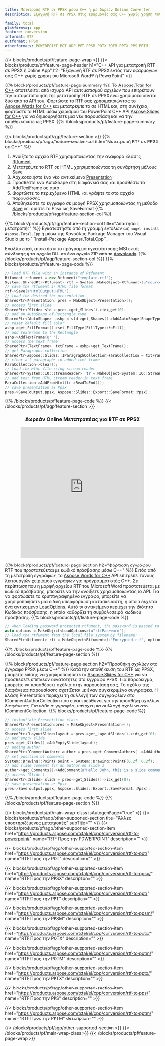 ```yaml
---
title: Μετατροπή RTF σε PPSX μέσω C++ ή με δωρεάν Online Converter
description: Εξαγωγή RTF σε PPSX στις εφαρμογές σας C++ χωρίς χρήση του Microsoft Word του PowerPoint ή διαδικτυακά. Δοκιμάστε γρήγορα τον δωρεάν διαδικτυακό μετατροπέα POT σε CSV πριν ενσωματώσετε τον κώδικα.

family: total
platformtag: cpp
feature: conversion
informat: RTF
outformat: PPSX
otherformats: POWERPOINT POT ODP PPT PPSM POTX POTM PPTX PPS PPTM
---
```

{{< blocks/products/pf/feature-page-wrap >}}
{{< blocks/products/pf/feature-page-header h1="C++ API για μετατροπή RTF σε PPSX ή Online App" h2="Εξαγωγή RTF σε PPSX εντός των εφαρμογών σας C++ χωρίς χρήση του Microsoft Word&reg; ή PowerPoint" >}}

{{% blocks/products/pf/feature-page-summary %}}
Το [Aspose.Total for C++](https://products.aspose.com/total/cpp/) αποτελείται από ισχυρά API αυτοματισμού αρχείων που επιτρέπουν την αυτοματοποίηση της μετατροπής RTF σε PPSX ενώ χρησιμοποιούνται δύο από τα API του. Φορτώστε το RTF σας χρησιμοποιώντας το [Aspose.Words for C++](https://products.aspose.com/words/cpp/) και μετατρέψτε το σε HTML και, στη συνέχεια, φορτώστε το HTML μέσω χειρισμού του PowerPoint C++ API [Aspose.Slides for C++](https://products.aspose.com/slides/cpp/) για να δημιουργήσετε μια νέα παρουσίαση και να την αποθηκεύσετε ως PPSX. 
{{% /blocks/products/pf/feature-page-summary  %}}

{{< blocks/products/pf/agp/feature-section >}}
{{% blocks/products/pf/agp/feature-section-col title="Μετατροπή RTF σε PPSX σε C++" %}}
1. Ανοίξτε το αρχείο RTF χρησιμοποιώντας την αναφορά κλάσης [Rtfument](https://reference.aspose.com/words/cpp/class/aspose.words.rtfument)
2. Μετατρέψτε το RTF σε HTML χρησιμοποιώντας τη συνάρτηση μέλους [Save](https://reference.aspose.com/words/cpp/class/aspose.words.rtfument#save_stdbasicostream_saveoptions)
3. Αρχικοποιήστε ένα νέο αντικείμενο [Presentation](https://reference.aspose.com/slides/cpp/class/aspose.slides.presentation)
4. Προσθέστε ένα AutoShape στη διαφάνειά σας και προσθέστε το AddTextFrame σε αυτό
5. Φορτώστε το περιεχόμενο HTML και γράψτε το στο αρχείο παρουσίασης
6. Αποθηκεύστε το έγγραφο σε μορφή PPSX χρησιμοποιώντας τη μέθοδο [Save](https://reference.aspose.com/slides/cpp/class/aspose.slides.presentation#afcd59ec697bf05c10f78c3869de2ec9e) και ορίστε το Ppsx ως SaveFormat
{{% /blocks/products/pf/agp/feature-section-col %}}

{{% blocks/products/pf/agp/feature-section-col title="Απαιτήσεις μετατροπής" %}}
Εγκαταστήστε από τη γραμμή εντολών ως ```nuget install Aspose.Total.Cpp``` ή μέσω της Κονσόλας Package Manager του Visual Studio με το ```Install-Package Aspose.Total.Cpp``.

Εναλλακτικά, αποκτήστε το πρόγραμμα εγκατάστασης MSI εκτός σύνδεσης ή τα αρχεία DLL σε ένα αρχείο ZIP από το [downloads](https://releases.aspose.com/total/cpp).
{{% /blocks/products/pf/agp/feature-section-col %}}
{{% blocks/products/pf/feature-page-code %}}

```cpp
// load RTF file with an instance of Rtfument
Rtfument rtfument = new Rtfument("template.rtf");
System::SharedPtr<Rtfument> rtf = System::MakeObject<Rtfument>(u"sourceFile.rtf");
// save the rtfument in HTML file format
rtf->Save(u"HtmlOutput.HTML");
// load the desired the presentation
SharedPtr<Presentation> pres = MakeObject<Presentation>();
// access first slide
SharedPtr<ISlide> sld = pres->get_Slides()->idx_get(0);
// add an AutoShape of Rectangle type
SharedPtr<IAutoShape>  ashp = sld->get_Shapes()->AddAutoShape(ShapeType::Rectangle, 10, 10, 700, 500);
// reset default fill color
ashp->get_FillFormat()->set_FillType(FillType::NoFill);
// add TextFrame to the Rectangle
ashp->AddTextFrame(u" ");
// access the text frame
SharedPtr<ITextFrame>  txtFrame = ashp->get_TextFrame();
// get Paragraphs collection
SharedPtr<Aspose::Slides::IParagraphCollection>ParaCollection = txtFrame->get_Paragraphs();
// clear all paragraphs in added text frame
ParaCollection->Clear();
// load the HTML file using stream reader
SharedPtr<System::IO::StreamReader>  tr = MakeObject<System::IO::StreamReader>(HtmlOutput.HTML);
// add text from HTML stream reader in text frame
ParaCollection->AddFromHtml(tr->ReadToEnd());
// save presentation as Ppsx
pres->Save(output.ppsx, Aspose::Slides::Export::SaveFormat::Ppsx);                  
```


{{% /blocks/products/pf/feature-page-code %}}
{{< /blocks/products/pf/agp/feature-section >}}
<div class="container-fluid agp-content bg-white aboutfile box-1 vh100 section nopbtm">
<div class=container>
<div class=row>
<div class="demobox tc col-md-12 padding-0" align="center">

<h3>Δωρεάν Online Μετατροπέας για RTF σε PPSX</h3>

<iframe style="border: none; height: 426px;" scrolling="no" src="https://total-conversion-app-65z5r2lp.qa.k8s.dynabic.com/?to=ppsx&from=rtf" id="child-iframe" width="80%"></iframe>

</div></div>
</div></div>

{{% blocks/products/pf/feature-page-section  h2="Φόρτωση εγγράφου RTF που προστατεύεται με κωδικό πρόσβασης μέσω C++" %}}
Εκτός από τη μετατροπή εγγράφων, το [Aspose.Words for C++](https://products.aspose.com/words/cpp/) API επιτρέπει τόνους λειτουργιών χειρισμού εγγράφων για προγραμματιστές C++. Σε περίπτωση που η μορφή αρχείου RTF του Microsoft Word προστατεύεται με κωδικό πρόσβασης, μπορείτε να την ανοίξετε χρησιμοποιώντας το API. Για να φορτώσετε το κρυπτογραφημένο έγγραφο, μπορείτε να χρησιμοποιήσετε μια ειδική υπερφόρτωση κατασκευαστή, η οποία δέχεται ένα αντικείμενο [LoadOptions](https://reference.aspose.com/words/cpp/class/aspose.words.loading.load_options). Αυτό το αντικείμενο περιέχει την ιδιότητα Κωδικός πρόσβασης, η οποία καθορίζει τη συμβολοσειρά κωδικού πρόσβασης.
{{% blocks/products/pf/feature-page-code %}}

```cpp
// when loading password protected rtfument, the password is passed to the rtfument's constructor using a LoadOptions object.
auto options = MakeObject<LoadOptions>(u"rtfPassword");
// load the rtfument from the local file system by filename:
SharedPtr<Rtfument> rtf = MakeObject<Rtfument>(u"Encrypted.rtf", options);
```

{{% /blocks/products/pf/feature-page-code  %}}
{{% /blocks/products/pf/feature-page-section %}}

{{% blocks/products/pf/feature-page-section  h2="Προσθήκη σχολίων στο έγγραφο PPSX μέσω C++" %}}
Κατά την αποθήκευση του RTF ως PPSX, μπορείτε επίσης να χρησιμοποιήσετε το [Aspose.Slides for C++](https://products.aspose.com/slides/cpp/) για να προσθέσετε επιπλέον δυνατότητες στο έγγραφο PPSX. Για παράδειγμα, μπορείτε να προσθέσετε σχόλια στην παρουσίασή σας. Το σχόλιο της διαφάνειας παρουσίασης σχετίζεται με έναν συγκεκριμένο συγγραφέα. Η κλάση Presentation περιέχει τη συλλογή των συγγραφέων στο ICommentAuthorCollection που είναι υπεύθυνοι για την προσθήκη σχολίων διαφάνειας. Για κάθε συγγραφέα, υπάρχει μια συλλογή σχολίων στο ICommentCollection.
{{% blocks/products/pf/feature-page-code %}}

```cpp
// instantiate Presentation class
SharedPtr<Presentation>pres = MakeObject<Presentation>();
// access first slide
SharedPtr<ILayoutSlide>layout = pres->get_LayoutSlides()->idx_get(0);
// add empty slide
pres->get_Slides()->AddEmptySlide(layout);
// adding Author
SharedPtr<ICommentAuthor> author = pres->get_CommentAuthors()->AddAuthor(u"John Doe", u"MF");
// set position of comments
System::Drawing::PointF point = System::Drawing::PointF(0.2f, 0.2f);
// add slide comment for an author on slide 1
author->get_Comments()->AddComment(u"Hello John, this is a slide comment", pres->get_Slides()->idx_get(1), point, DateTime::get_Now());
// access ISlide 1
SharedPtr<ISlide> slide = pres->get_Slides()->idx_get(0);
// save presentation as Ppsx
pres->Save(output.ppsx, Aspose::Slides::Export::SaveFormat::Ppsx);  
```

{{% /blocks/products/pf/feature-page-code  %}}
{{% /blocks/products/pf/feature-page-section %}}

{{< blocks/products/pf/main-wrap-class isAutogenPage="true" >}}
{{< blocks/products/pf/agp/other-supported-section title="Άλλες υποστηριζόμενες μετατροπές" subTitle="" >}}
{{< blocks/products/pf/agp/other-supported-section-item href="https://products.aspose.com/total/el/cpp/conversion/rtf-to-powerpoint/" name="RTF Προς την POWERPOINT" description="" >}}

{{< blocks/products/pf/agp/other-supported-section-item href="https://products.aspose.com/total/el/cpp/conversion/rtf-to-pot/" name="RTF Προς την POT" description="" >}}

{{< blocks/products/pf/agp/other-supported-section-item href="https://products.aspose.com/total/el/cpp/conversion/rtf-to-ppsx/" name="RTF Προς την PPSX" description="" >}}

{{< blocks/products/pf/agp/other-supported-section-item href="https://products.aspose.com/total/el/cpp/conversion/rtf-to-ppt/" name="RTF Προς την PPT" description="" >}}

{{< blocks/products/pf/agp/other-supported-section-item href="https://products.aspose.com/total/el/cpp/conversion/rtf-to-ppsm/" name="RTF Προς την PPSM" description="" >}}

{{< blocks/products/pf/agp/other-supported-section-item href="https://products.aspose.com/total/el/cpp/conversion/rtf-to-potx/" name="RTF Προς την POTX" description="" >}}

{{< blocks/products/pf/agp/other-supported-section-item href="https://products.aspose.com/total/el/cpp/conversion/rtf-to-potm/" name="RTF Προς την POTM" description="" >}}

{{< blocks/products/pf/agp/other-supported-section-item href="https://products.aspose.com/total/el/cpp/conversion/rtf-to-pptx/" name="RTF Προς την PPTX" description="" >}}

{{< blocks/products/pf/agp/other-supported-section-item href="https://products.aspose.com/total/el/cpp/conversion/rtf-to-pps/" name="RTF Προς την PPS" description="" >}}

{{< blocks/products/pf/agp/other-supported-section-item href="https://products.aspose.com/total/el/cpp/conversion/rtf-to-pptm/" name="RTF Προς την PPTM" description="" >}}


{{< /blocks/products/pf/agp/other-supported-section >}}
{{< /blocks/products/pf/main-wrap-class >}}
{{< /blocks/products/pf/feature-page-wrap >}}